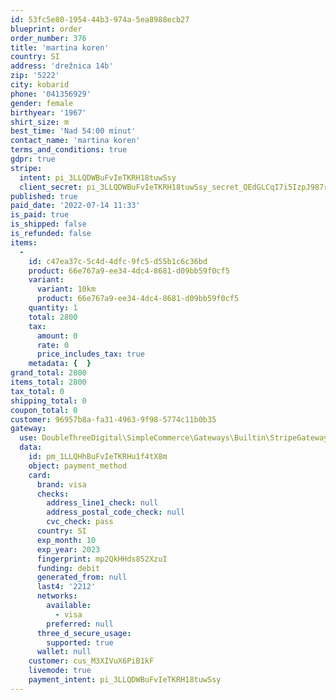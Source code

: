 ```yaml
---
id: 53fc5e80-1954-44b3-974a-5ea8988ecb27
blueprint: order
order_number: 376
title: 'martina koren'
country: SI
address: 'drežnica 14b'
zip: '5222'
city: kobarid
phone: '041356929'
gender: female
birthyear: '1967'
shirt_size: m
best_time: 'Nad 54:00 minut'
contact_name: 'martina koren'
terms_and_conditions: true
gdpr: true
stripe:
  intent: pi_3LLQDWBuFvIeTKRH18tuwSsy
  client_secret: pi_3LLQDWBuFvIeTKRH18tuwSsy_secret_QEdGLCqI7i5IzpJ987rWtvnjW
published: true
paid_date: '2022-07-14 11:33'
is_paid: true
is_shipped: false
is_refunded: false
items:
  -
    id: c47ea37c-5c4d-4dfc-9fc5-d55b1c6c36bd
    product: 66e767a9-ee34-4dc4-8681-d09bb59f0cf5
    variant:
      variant: 10km
      product: 66e767a9-ee34-4dc4-8681-d09bb59f0cf5
    quantity: 1
    total: 2800
    tax:
      amount: 0
      rate: 0
      price_includes_tax: true
    metadata: {  }
grand_total: 2800
items_total: 2800
tax_total: 0
shipping_total: 0
coupon_total: 0
customer: 96957b8a-fa31-4963-9f98-5774c11b0b35
gateway:
  use: DoubleThreeDigital\SimpleCommerce\Gateways\Builtin\StripeGateway
  data:
    id: pm_1LLQHhBuFvIeTKRHu1f4tX8m
    object: payment_method
    card:
      brand: visa
      checks:
        address_line1_check: null
        address_postal_code_check: null
        cvc_check: pass
      country: SI
      exp_month: 10
      exp_year: 2023
      fingerprint: mp2QkHHds852XzuI
      funding: debit
      generated_from: null
      last4: '2212'
      networks:
        available:
          - visa
        preferred: null
      three_d_secure_usage:
        supported: true
      wallet: null
    customer: cus_M3XIVuX6PiB1kF
    livemode: true
    payment_intent: pi_3LLQDWBuFvIeTKRH18tuwSsy
---
```

